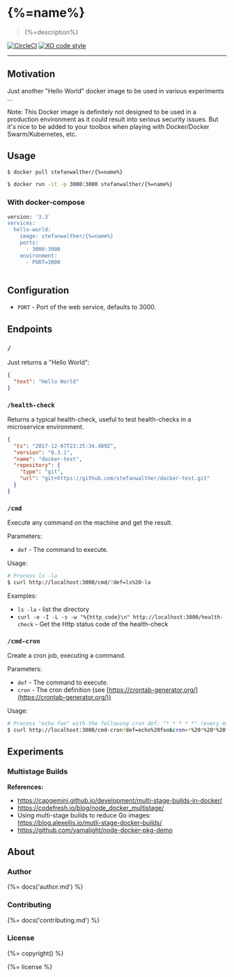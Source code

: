 # {%=name%}

> {%=description%}

[![CircleCI](https://img.shields.io/circleci/project/github/stefanwalther/{%=name%}.svg)](https://circleci.com/gh/stefanwalther/{%=name%}/tree/master)
[![XO code style](https://img.shields.io/badge/code_style-XO--space-5ed9c7.svg)](https://github.com/sindresorhus/eslint-config-xo-space)

---

## Motivation

Just another "Hello World" docker image to be used in various experiments ...

Note: This Docker image is definitely not designed to be used in a production environment as it could result into serious security issues. But it's nice to be added to your toolbox when playing with Docker/Docker Swarm/Kubernetes, etc.

## Usage

```sh
$ docker pull stefanwalther/{%=name%}
```

```sh
$ docker run -it -p 3000:3000 stefanwalther/{%=name%}
```

### With docker-compose

```sh
version: '3.3`
services:
  hello-world:
    image: stefanwalther/{%=name%}
    ports:
      - 3000:3000
    environment:
      - PORT=3000
        
```

## Configuration

- `PORT` - Port of the web service, defaults to 3000.

## Endpoints

### `/`
Just returns a "Hello World":

```json
{
  "text": "Hello World"
}
```

### `/health-check`
Returns a typical health-check, useful to test health-checks in a microservice environment.

```json
{
  "ts": "2017-12-07T22:25:34.489Z",
  "version": "0.3.1",
  "name": "docker-test",
  "repository": {
    "type": "git",
    "url": "git+https://github.com/stefanwalther/docker-test.git"
  }
}
```

### `/cmd`
Execute any command on the machine and get the result.

Parameters:
- `def` - The command to execute.

Usage:
```sh
# Process ls -la
$ curl http://localhost:3000/cmd/?def=ls%20-la
```

Examples:
  - `ls -la` - list the directory
  - `curl -o -I -L -s -w "%{http_code}\n" http://localhost:3000/health-check` - Get the Http status code of the health-check

### `/cmd-cron`
Create a cron job, executing a command.

Parameters:

- `def` - The command to execute.
- `cron` - The cron definition (see [https://crontab-generator.org/](https://crontab-generator.org/))

Usage:

```sh
# Process "echo foo" with the following cron def: "* * * * *" (every minute)
$ curl http://localhost:3000/cmd-cron?def=echo%20foo&cron=*%20*%20*%20*%20*
```


## Experiments

### Multistage Builds

**References:**
- https://capgemini.github.io/development/multi-stage-builds-in-docker/
- https://codefresh.io/blog/node_docker_multistage/
- Using multi-stage builds to reduce Go images: https://blog.alexellis.io/mutli-stage-docker-builds/
- https://github.com/yamalight/node-docker-pkg-demo


## About

### Author

{%= docs('author.md') %}

### Contributing

{%= docs('contributing.md') %}

### License
{%= copyright() %}
 
{%= license %}

